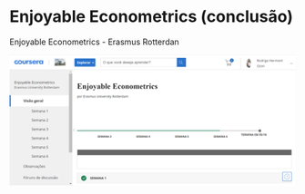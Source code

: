 # Enjoyable Econometrics (conclusão)

Enjoyable Econometrics - Erasmus Rotterdan

![Conclusão](enjoyableeconometrics.png)
